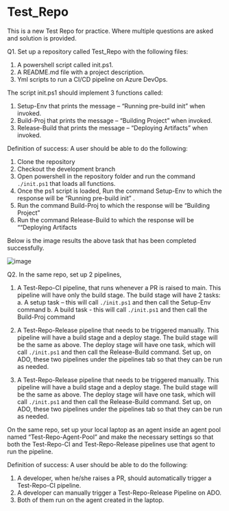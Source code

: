 # Test_Repo
This is a new Test Repo for practice. Where multiple questions are asked and solution is provided.

Q1. Set up a repository called Test_Repo with the following files: 
1.	A powershell script called init.ps1.
2.	A README.md file with a project description.
3.	Yml scripts to run a CI/CD pipeline on Azure DevOps.

The script init.ps1 should implement 3 functions called: 
1.	Setup-Env that prints the message – “Running pre-build init” when invoked.
2.	Build-Proj that prints the message – “Building Project” when invoked.
3.	Release-Build that prints the message – “Deploying Artifacts” when invoked.

Definition of success: A user should be able to do the following:
1.	Clone the repository
2.	Checkout the development branch
3.	Open powershell in the repository folder and run the command `./init.ps1` that loads all functions.
4.	Once the ps1 script is loaded, Run the command Setup-Env to which the response will be “Running     pre-build init” .
5.	Run the command Build-Proj to which the response will be “Building Project”
6.	Run the command Release-Build to which the response will be ““Deploying Artifacts

   Below is the image results the above task that has been completed successfully.

   ![image](https://github.com/Bhargava25/Test_Repo/assets/28252364/71955cdd-a3a4-463f-8b8d-844879d44f4e)


Q2. In the same repo, set up 2 pipelines, 
1.	A Test-Repo-CI pipeline, that runs whenever a PR is raised to main. This pipeline will have only the build stage. The build stage will have 2 tasks:
a.	A setup task – this will call `./init.ps1` and then call the Setup-Env command
b.	A build task - this will call `./init.ps1` and then call the Build-Proj command
2.	A Test-Repo-Release pipeline that needs to be triggered manually. This pipeline will have a build stage and a deploy stage. The build stage will be the same as above. The deploy stage will have one task, which will call `./init.ps1` and then call the Release-Build command. 
Set up, on ADO, these two pipelines under the pipelines tab so that they can be run as needed. 


2.	A Test-Repo-Release pipeline that needs to be triggered manually. This pipeline will have a build stage and a deploy stage. The build stage will be the same as above. The deploy stage will have one task, which will call `./init.ps1` and then call the Release-Build command. 
Set up, on ADO, these two pipelines under the pipelines tab so that they can be run as needed. 

On the same repo, set up your local laptop as an agent inside an agent pool named “Test-Repo-Agent-Pool” and make the necessary settings so that both the Test-Repo-CI and Test-Repo-Release pipelines use that agent to run the pipeline.

Definition of success: A user should be able to do the following:
1.	A developer, when he/she raises a PR, should automatically trigger a Test-Repo-CI pipeline.
2.	A developer can manually trigger a Test-Repo-Release Pipeline on ADO.
3.	Both of them run on the agent created in the laptop.

